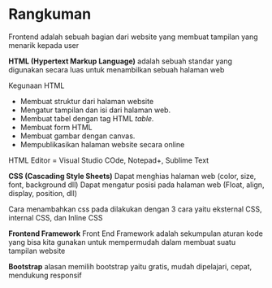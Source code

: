 # Rangkuman

Frontend adalah sebuah bagian dari website yang membuat tampilan yang menarik kepada user

**HTML (Hypertext Markup Language)** adalah sebuah standar yang digunakan secara luas untuk menambilkan sebuah halaman web

Kegunaan HTML

- Membuat struktur dari halaman website
- Mengatur tampilan dan isi dari halaman web.
- Membuat tabel dengan tag HTML _table._
- Membuat form HTML
- Membuat gambar dengan canvas.
- Mempublikasikan halaman website secara online

HTML Editor = Visual Studio COde, Notepad+, Sublime Text

**CSS (Cascading Style Sheets)** Dapat menghias halaman web (color, size, font, background dll) Dapat mengatur posisi pada halaman web (Float, align, display, position, dll)

Cara menambahkan css pada dilakukan dengan 3 cara yaitu eksternal CSS, internal CSS, dan Inline CSS

**Frontend Framework**
Front End Framework adalah sekumpulan aturan kode yang bisa kita gunakan untuk mempermudah dalam membuat suatu tampilan website

**Bootstrap**
alasan memilih bootstrap yaitu gratis, mudah dipelajari, cepat, mendukung responsif
